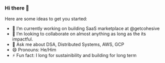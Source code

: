 ### Hi there 👋

Here are some ideas to get you started:

- 🔭 I’m currently working on building SaaS marketplace at @getcohesive
- 👯 I’m looking to collaborate on almost anything as long as the its impactful.
- 💬 Ask me about DSA, Distributed Systems, AWS, GCP
- 😄 Pronouns: He/Him
- ⚡ Fun fact: I long for sustainibility and building for long term
